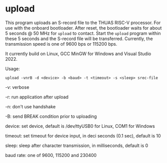 
# upload

This program uploads an S-record file to the THUAS RISC-V processor.
For use with the onboard bootloader. After reset, the bootloader
waits for about 5 seconds @ 50 MHz for `upload` to contact. Start
the `upload` program within these 5 seconds and the S-record file
will be transferred. Currently, the transmission speed is one of
9600 bps or 115200 bps.

It currently build on Linux, GCC MinGW for Windows and Visual Studio 2022.

Usage:

    upload -vnrB -d <device> -b <baud> -t <timeout> -s <sleep> srec-file

-v: verbose

-r: run application after upload

-n: don't use handshake

-B: send BREAK condition prior to uploading

device: set device, default is /dev/ttyUSB0 for Linux, COM1 for Windows

timeout: set timeout for device input, in deci seconds (0.1 sec), default is 10

sleep: sleep after character transmission, in milliseconds, default is 0

baud rate: one of 9600, 115200 and 230400

